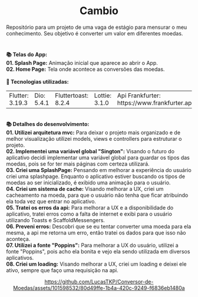 <h1 align="center">Cambio</h1>
<div>
Repositório para um projeto de uma vaga de estágio para mensurar o meu conhecimento. Seu objetivo é converter um valor em diferentes moedas.
</div>  
  

  #
<div align="left"> 
  <strong>📚 Telas do App:</strong>
</div>

<div align="left"> 
   <strong>01. Splash Page:</strong> Animação inicial que aparece ao abrir o App.
</div>

<div align="left"> 
   <strong>02. Home Page:</strong> Tela onde acontece as conversões das moedas.
</div>


<br/>
    
<div align="left">  
  <strong> 💼 Tecnologias utilizadas: </strong>
</div>   

<table align="center">
 <tr>
  <td>Flutter: 3.19.3</td>  
  <td>Dio: 5.4.1</td>
  <td>Fluttertoast: 8.2.4</td>
  <td>Lottie: 3.1.0</td>
  <td>Api Frankfurter: https://www.frankfurter.app/docs/</td>
 </tr>
</table>

</br>
<div align="left"> 
  <strong>📚 Detalhes do desenvolvimento:</strong>
</div>

<div align="left"> 
   <strong>01. Utilizei arquitetura mvc:</strong> Para deixar o projeto mais organizado e de melhor visualização utilizei models, views e controllers para estruturar o projeto.
</div>

<div align="left"> 
   <strong>02. Implementei uma variável global "Sington":</strong> Visando o futuro do aplicativo decidi implementar uma variável global para guardar os tipos das moedas, pois se for ter mais páginas com certeza utilizará.
</div>


<div align="left"> 
   <strong>03. Criei uma SplashPage:</strong> Pensando em melhorar a experiência do usuário criei uma splashpage. Enquanto o aplicativo estiver buscando os tipos de moedas ao ser inicializado, é exibido uma animação para o usuário.
</div>


<div align="left"> 
   <strong>04. Criei um sistema de cache:</strong> Visando melhorar a UX, criei um cacheamento na moeda, para que o usuário não tenha que ficar atribuindo ela toda vez que entrar no aplicativo.
</div>

<div align="left"> 
   <strong>05. Tratei os erros da api:</strong> Para melhorar a UX e a disponibilidade do aplicativo, tratei erros como a falta de internet e exibi para o usuário utilizando Toasts e ScaffoldMessengers.
</div>

<div align="left"> 
   <strong>06. Preveni erros:</strong> Descobri que se eu tentar converter uma moeda para ela mesma, a api me retorna um erro, então tratei os dados para que isso não aconteça.
</div>

<div align="left"> 
   <strong>07. Utilizei a fonte "Poppins":</strong> Para melhorar a UX do usuário, utilizei a fonte "Poppins", pois acho ela bonita e vejo ela sendo utilizada em diversos aplicativos.
</div>

<div align="left"> 
   <strong>08. Criei um loading:</strong> Visando melhorar a UX, criei um loading e deixei ele ativo, sempre que faço uma requisição na api.
</div>

<div align="center">
  

https://github.com/LucasTKP/Conversor-de-Moedas/assets/101598532/80d49ffe-1b4a-420c-9249-f6836eb1480a


</div>



